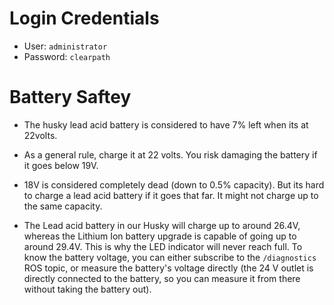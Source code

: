 # Login Credentials

- User: ``` administrator ```
- Password: ``` clearpath ```
# Battery Saftey
- The husky lead acid battery is considered to have 7% left when its at 22volts.

- As a general rule, charge it at 22 volts. You risk damaging the battery if it goes below 19V.

- 18V is considered completely dead (down to 0.5% capacity). But its hard to charge a lead acid battery if it goes that far. It might not charge up to the same capacity.

- The Lead acid battery in our Husky will charge up to around 26.4V, whereas the Lithium Ion battery upgrade is capable of going up to around 29.4V. This is why the LED indicator will never reach full. To know the battery voltage, you can either subscribe to the ```/diagnostics``` ROS topic, or measure the battery's voltage directly (the 24 V outlet is directly connected to the battery, so you can measure it from there without taking the battery out).

